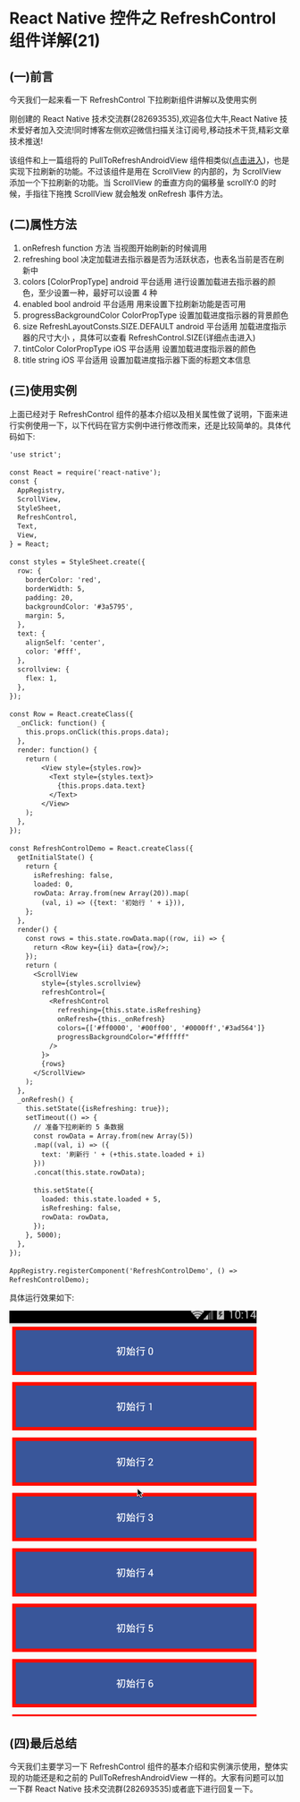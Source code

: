 # React Native 控件之 RefreshControl 组件详解(21)

## (一)前言

今天我们一起来看一下 RefreshControl 下拉刷新组件讲解以及使用实例

刚创建的 React Native 技术交流群(282693535),欢迎各位大牛,React Native 技术爱好者加入交流!同时博客左侧欢迎微信扫描关注订阅号,移动技术干货,精彩文章技术推送!

该组件和上一篇组将的 PullToRefreshAndroidView 组件相类似([点击进入](http://www.lcode.org/%E3%80%90react-native%E5%BC%80%E5%8F%91%E3%80%91react-native%E6%8E%A7%E4%BB%B6%E4%B9%8Bpulltorefreshviewandroid%E4%B8%8B%E6%8B%89%E5%88%B7%E6%96%B0%E7%BB%84%E4%BB%B6%E8%AE%B2%E8%A7%A320/))，也是实现下拉刷新的功能。不过该组件是用在 ScrollView 的内部的，为 ScrollView 添加一个下拉刷新的功能。当 ScrollView 的垂直方向的偏移量 scrollY:0 的时候，手指往下拖拽 ScrollView 就会触发 onRefresh 事件方法。

## (二)属性方法

  1. onRefresh  function 方法 当视图开始刷新的时候调用
  2. refreshing  bool  决定加载进去指示器是否为活跃状态，也表名当前是否在刷新中
  3. colors [ColorPropType]   android 平台适用  进行设置加载进去指示器的颜色，至少设置一种，最好可以设置 4 种
  4. enabled  bool   android 平台适用   用来设置下拉刷新功能是否可用
  5. progressBackgroundColor ColorPropType  设置加载进度指示器的背景颜色
  6. size RefreshLayoutConsts.SIZE.DEFAULT  android 平台适用  加载进度指示器的尺寸大小 ，具体可以查看 RefreshControl.SIZE(详细点击进入)
  7. tintColor ColorPropType   iOS 平台适用  设置加载进度指示器的颜色
  8. title string iOS 平台适用  设置加载进度指示器下面的标题文本信息

## (三)使用实例

上面已经对于 RefreshControl 组件的基本介绍以及相关属性做了说明，下面来进行实例使用一下，以下代码在官方实例中进行修改而来，还是比较简单的。具体代码如下:

```
'use strict';
 
const React = require('react-native');
const {
  AppRegistry,
  ScrollView,
  StyleSheet,
  RefreshControl,
  Text,
  View,
} = React;
 
const styles = StyleSheet.create({
  row: {
    borderColor: 'red',
    borderWidth: 5,
    padding: 20,
    backgroundColor: '#3a5795',
    margin: 5,
  },
  text: {
    alignSelf: 'center',
    color: '#fff',
  },
  scrollview: {
    flex: 1,
  },
});
 
const Row = React.createClass({
  _onClick: function() {
    this.props.onClick(this.props.data);
  },
  render: function() {
    return (
        <View style={styles.row}>
          <Text style={styles.text}>
            {this.props.data.text}
          </Text>
        </View>
    );
  },
});
 
const RefreshControlDemo = React.createClass({
  getInitialState() {
    return {
      isRefreshing: false,
      loaded: 0,
      rowData: Array.from(new Array(20)).map(
        (val, i) => ({text: '初始行 ' + i})),
    };
  },
  render() {
    const rows = this.state.rowData.map((row, ii) => {
      return <Row key={ii} data={row}/>;
    });
    return (
      <ScrollView
        style={styles.scrollview}
        refreshControl={
          <RefreshControl
            refreshing={this.state.isRefreshing}
            onRefresh={this._onRefresh}
            colors={['#ff0000', '#00ff00', '#0000ff','#3ad564']}
            progressBackgroundColor="#ffffff"
          />
        }>
        {rows}
      </ScrollView>
    );
  },
  _onRefresh() {
    this.setState({isRefreshing: true});
    setTimeout(() => {
      // 准备下拉刷新的 5 条数据
      const rowData = Array.from(new Array(5))
      .map((val, i) => ({
        text: '刷新行 ' + (+this.state.loaded + i)
      }))
      .concat(this.state.rowData);
 
      this.setState({
        loaded: this.state.loaded + 5,
        isRefreshing: false,
        rowData: rowData,
      });
    }, 5000);
  },
});
 
AppRegistry.registerComponent('RefreshControlDemo', () => RefreshControlDemo);
```

具体运行效果如下:

![](images/10.gif)

## (四)最后总结

今天我们主要学习一下 RefreshControl 组件的基本介绍和实例演示使用，整体实现的功能还是和之前的 PullToRefreshAndroidView 一样的。大家有问题可以加一下群 React Native 技术交流群(282693535)或者底下进行回复一下。